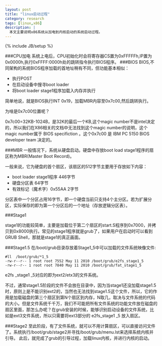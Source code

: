 ```yaml
---
layout: post
title: "linux启动过程"
category: research
tags: [linux,x86]
description: |
  本文主要说明x86系统从加电到内核启动的系统启动过程。
---
```

{% include JB/setup %}


###CPU加电
系统上电后，CPU初始化时会将寄存器CS置为0xFFFFFh,IP置为0x0000h,执行0xFFFF:0000h处的跳转指令执行BIOS程序。
###BIOS
BIOS,不同架构的系统BIOS程序加载的首地址稍有不同，但功能基本相似：

- 执行POST
- 在启动设备中搜寻boot loader
- 将boot loader stage1程序加载入内存并执行

简单地说，就是BIOS执行INT 0x19，加载MBR内容至0x7c00,然后跳转执行。

为啥是0x7c00位置呢？

0x7c00=32KB-1024B，是32K的最后一个KB,这个magic number不是intel决定的，所以我们在X86相关的文档中无法找到这个magic number的说明，这个magic number属于 BIOS specifiction 。这个0x7c00 是 IBM PC 5150 BIOS developer team 决定的。 

###MBR
一般情况下，系统从硬盘启动。硬盘中存放boot load stage1程序的扇区称为MBR(Master Boot Record)。

一般来说，它为硬盘的首个扇区，该扇区的512字节主要用于存放如下内容：

- boot loader stage1程序   446字节
- 硬盘分区表                 64字节
- 有效标记（魔术字）0x55AA     2字节

分区表中一个分区占用16字节，即一个硬盘当前只支持4个主分区。若为扩展分区，实际保存的即为第一个分区后的一个地址（存放逻辑分区表）。

###Stage1

stage1的功能较简单，主要是加载位于第二个扇区的start.S程序到0x7000，并拷贝到0x8000执行。常见的stage1程序就是grub了，如果用户在启动时可以看到GRUB Shell，那就是stage1的真正画面。

###Stage1.5
在/boot/grub目录存放着Stage1_5中可以加载的文件系统映像文件:

    #ll  /boot/grub/*1_5
    -rw-r--r-- 1 root root 7552 May 11 2010 /boot/grub/e2fs_stage1_5
    -rw-r--r-- 1 root root 7840 May 11 2010 /boot/grub/fat_stage1_5

e2fs _stage1 _5对应的即为ext2/etx3的文件系统。

不过，通常stage1.5阶段的文件不会放在目录中，因为当stage1还没加载stage1.5时，原则上是不能识别ext2的，当然也无法找到stage1.5这个文件，所以，它的作用是加载磁盘的第三个扇区到第N个扇区到内存，N取几，取决与文件系统的代码的大小。但是文件系统千千万，我们不可能把所有文件系统的功能文件放在磁盘的扇区里面，那怎么办呢？在grub安装的时候，能够识别启动设备的文件系统，比如是ext3文件系统，所以只需要将ext3部分的 e2fs_stage1 _5 放入扇区。
 


###Stage2
至此阶段，有了文件系统，就可以不用计算扇区，可以直接访问文件了。系统执行/boot/grub/stage2并寻找/boot/grub/menu.lst来选择系统内核并引导。
此后，就完成了grub的引导过程，加载linux内核，并进行内核的启动。